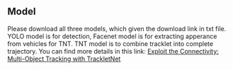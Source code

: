 ## Model
Please download all three models, which given the download link in txt file. YOLO model is for detection, Facenet model is for extracting apperance from vehicles for TNT. TNT model is to combine tracklet into complete trajectory. You can find more details in this link: [Exploit the Connectivity: Multi-Object Tracking with TrackletNet][1]

[1]: https://arxiv.org/abs/1811.07258